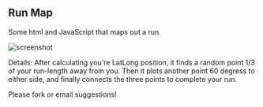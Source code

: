 Run Map
------------
Some html and JavaScript that maps out a run.

![screenshot](https://raw.github.com/ben-eysenbach/run_map/master/Screenshot.png)

Details:
After calculating you're LatLong position, it finds a random point 1/3 of your run-length away from you.
Then it plots another point 60 degress to either side, and finally connects the three points to complete your run.


Please fork or email suggestions!
